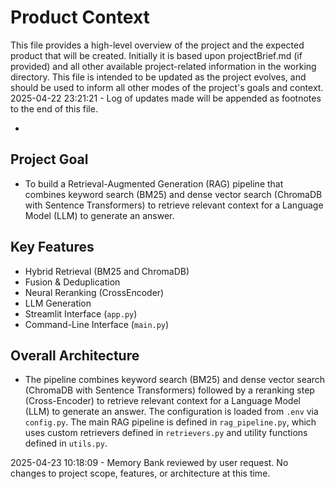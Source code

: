 # Product Context

This file provides a high-level overview of the project and the expected product that will be created. Initially it is based upon projectBrief.md (if provided) and all other available project-related information in the working directory. This file is intended to be updated as the project evolves, and should be used to inform all other modes of the project's goals and context.
2025-04-22 23:21:21 - Log of updates made will be appended as footnotes to the end of this file.

*

## Project Goal

*   To build a Retrieval-Augmented Generation (RAG) pipeline that combines keyword search (BM25) and dense vector search (ChromaDB with Sentence Transformers) to retrieve relevant context for a Language Model (LLM) to generate an answer.

## Key Features

*   Hybrid Retrieval (BM25 and ChromaDB)
*   Fusion & Deduplication
*   Neural Reranking (CrossEncoder)
*   LLM Generation
*   Streamlit Interface (`app.py`)
*   Command-Line Interface (`main.py`)

## Overall Architecture

*   The pipeline combines keyword search (BM25) and dense vector search (ChromaDB with Sentence Transformers) followed by a reranking step (Cross-Encoder) to retrieve relevant context for a Language Model (LLM) to generate an answer. The configuration is loaded from `.env` via `config.py`. The main RAG pipeline is defined in `rag_pipeline.py`, which uses custom retrievers defined in `retrievers.py` and utility functions defined in `utils.py`.

2025-04-23 10:18:09 - Memory Bank reviewed by user request. No changes to project scope, features, or architecture at this time.